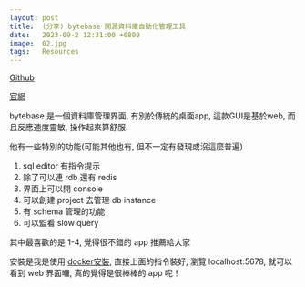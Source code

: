 ```yaml
---
layout: post
title:  (分享) bytebase 開源資料庫自動化管理工具 
date:   2023-09-2 12:31:00 +0800
image:  02.jpg
tags:   Resources
---
```


[Github](https://github.com/bytebase/bytebase)

[官網](https://www.bytebase.com/)

bytebase 是一個資料庫管理界面, 有別於傳統的桌面app, 這款GUI是基於web, 而且反應速度靈敏, 操作起來算舒服.

他有一些特別的功能(可能其他也有, 但不一定有發現或沒這麼普遍)
1. sql editor 有指令提示
2. 除了可以連 rdb 還有 redis
3. 界面上可以開 console
4. 可以創建 project 去管理 db instance
5. 有 schema 管理的功能
6. 可以監看 slow query 

其中最喜歡的是 1-4, 覺得很不錯的 app 推薦給大家

安裝是我是使用 [docker安裝](https://www.bytebase.com/docs/get-started/self-host/#docker), 直接上面的指令裝好, 瀏覽 localhost:5678, 就可以看到 web 界面囉, 真的覺得是很棒棒的 app 呢！
